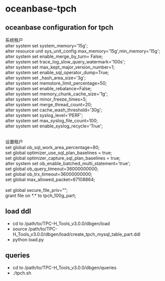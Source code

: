 # oceanbase-tpch

## oceanbase configuration for tpch
系统租户<br>
alter system set system_memory='15g';<br>
alter resource unit sys_unit_config max_memory='15g',min_memory='15g';<br>
alter system set enable_merge_by_turn= False;<br>
alter system set trace_log_slow_query_watermark='100s';<br>
alter system set max_kept_major_version_number=1;<br>
alter system set enable_sql_operator_dump=True;<br>
alter system set _hash_area_size='3g';<br>
alter system set memstore_limit_percentage=50;<br>
alter system set enable_rebalance=False;<br>
alter system set memory_chunk_cache_size='1g';<br>
alter system set minor_freeze_times=5;<br>
alter system set merge_thread_count=20;<br>
alter system set cache_wash_threshold='30g';<br>
alter system set syslog_level='PERF';<br>
alter system set max_syslog_file_count=100;<br>
alter system set enable_syslog_recycle='True';<br>

<br>
设置租户<br>
set global ob_sql_work_area_percentage=80;<br>
set global optimizer_use_sql_plan_baselines = true;<br>
set global optimizer_capture_sql_plan_baselines = true;<br>
alter system set ob_enable_batched_multi_statement='true';<br>
set global ob_query_timeout=36000000000;<br>
set global ob_trx_timeout=36000000000;<br>
set global max_allowed_packet=67108864;<br>

<br>
set global secure_file_priv="";<br>
grant file on *.* to tpch_100g_part;<br>

## load ddl
* cd to /path/to/TPC-H_Tools_v3.0.0/dbgen/load
* source /path/to/TPC-H_Tools_v3.0.0/dbgen/load/create_tpch_mysql_table_part.ddl
* python load.py

## queries
* cd to /path/to/TPC-H_Tools_v3.0.0/dbgen/queries
* ./tpch.sh
